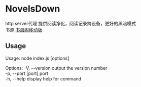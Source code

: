 # NovelsDown
http server代理 提供阅读净化，阅读记录跨设备，更好的黑暗模式  
书源 [书海阁移动版](https://m.shuhaige.com)  

## Usage
Usage: node index.js [options]  
  
Options:
  -V, --version      output the version number  
  -p, --port [port]  port  
  -h, --help         display help for command  
